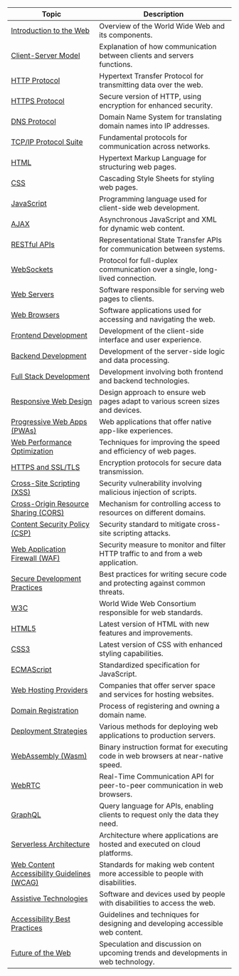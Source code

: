 

| Topic                                                                                     | Description                                                                        |
| ----------------------------------------------------------------------------------------- | ---------------------------------------------------------------------------------- |
| [Introduction to the Web](#introduction-to-the-web)                                       | Overview of the World Wide Web and its components.                                 |
| [Client-Server Model](#client-server-model)                                               | Explanation of how communication between clients and servers functions.            |
| [HTTP Protocol](#http-protocol)                                                           | Hypertext Transfer Protocol for transmitting data over the web.                    |
| [HTTPS Protocol](#https-protocol)                                                         | Secure version of HTTP, using encryption for enhanced security.                    |
| [DNS Protocol](#dns-protocol)                                                             | Domain Name System for translating domain names into IP addresses.                 |
| [TCP/IP Protocol Suite](#tcpip-protocol-suite)                                            | Fundamental protocols for communication across networks.                           |
| [HTML](#html)                                                                             | Hypertext Markup Language for structuring web pages.                               |
| [CSS](#)                                                                                  | Cascading Style Sheets for styling web pages.                                      |
| [JavaScript](#javascript)                                                                 | Programming language used for client-side web development.                         |
| [AJAX](#ajax)                                                                             | Asynchronous JavaScript and XML for dynamic web content.                           |
| [RESTful APIs](#restful-apis)                                                             | Representational State Transfer APIs for communication between systems.            |
| [WebSockets](#websockets)                                                                 | Protocol for full-duplex communication over a single, long-lived connection.       |
| [Web Servers](#web-servers)                                                               | Software responsible for serving web pages to clients.                             |
| [Web Browsers](#web-browsers)                                                             | Software applications used for accessing and navigating the web.                   |
| [Frontend Development](#frontend-development)                                             | Development of the client-side interface and user experience.                      |
| [Backend Development](#backend-development)                                               | Development of the server-side logic and data processing.                          |
| [Full Stack Development](#full-stack-development)                                         | Development involving both frontend and backend technologies.                      |
| [Responsive Web Design](#responsive-web-design)                                           | Design approach to ensure web pages adapt to various screen sizes and devices.     |
| [Progressive Web Apps (PWAs)](#progressive-web-apps-pwas)                                 | Web applications that offer native app-like experiences.                           |
| [Web Performance Optimization](#web-performance-optimization)                             | Techniques for improving the speed and efficiency of web pages.                    |
| [HTTPS and SSL/TLS](#https-and-ssltls)                                                    | Encryption protocols for secure data transmission.                                 |
| [Cross-Site Scripting (XSS)](#cross-site-scripting-xss)                                   | Security vulnerability involving malicious injection of scripts.                   |
| [Cross-Origin Resource Sharing (CORS)](#cross-origin-resource-sharing-cors)               | Mechanism for controlling access to resources on different domains.                |
| [Content Security Policy (CSP)](#content-security-policy-csp)                             | Security standard to mitigate cross-site scripting attacks.                        |
| [Web Application Firewall (WAF)](#web-application-firewall-waf)                           | Security measure to monitor and filter HTTP traffic to and from a web application. |
| [Secure Development Practices](#secure-development-practices)                             | Best practices for writing secure code and protecting against common threats.      |
| [W3C](#w3c)                                                                               | World Wide Web Consortium responsible for web standards.                           |
| [HTML5](#html5)                                                                           | Latest version of HTML with new features and improvements.                         |
| [CSS3](#css3)                                                                             | Latest version of CSS with enhanced styling capabilities.                          |
| [ECMAScript](#ecmascript)                                                                 | Standardized specification for JavaScript.                                         |
| [Web Hosting Providers](#web-hosting-providers)                                           | Companies that offer server space and services for hosting websites.               |
| [Domain Registration](#domain-registration)                                               | Process of registering and owning a domain name.                                   |
| [Deployment Strategies](#deployment-strategies)                                           | Various methods for deploying web applications to production servers.              |
| [WebAssembly (Wasm)](#webassembly-wasm)                                                   | Binary instruction format for executing code in web browsers at near-native speed. |
| [WebRTC](#webrtc)                                                                         | Real-Time Communication API for peer-to-peer communication in web browsers.        |
| [GraphQL](#graphql)                                                                       | Query language for APIs, enabling clients to request only the data they need.      |
| [Serverless Architecture](#serverless-architecture)                                       | Architecture where applications are hosted and executed on cloud platforms.        |
| [Web Content Accessibility Guidelines (WCAG)](#web-content-accessibility-guidelines-wcag) | Standards for making web content more accessible to people with disabilities.      |
| [Assistive Technologies](#assistive-technologies)                                         | Software and devices used by people with disabilities to access the web.           |
| [Accessibility Best Practices](#accessibility-best-practices)                             | Guidelines and techniques for designing and developing accessible web content.     |
| [Future of the Web](#future-of-the-web)                                                   | Speculation and discussion on upcoming trends and developments in web technology.  |
